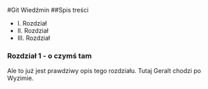 #Git Wiedźmin
##Spis treści

- I. Rozdział
- II. Rozdział
- III. Rozdział

### Rozdział 1 - o czymś tam
Ale to już jest prawdziwy opis tego rozdziału.
Tutaj Geralt chodzi po Wyzimie.